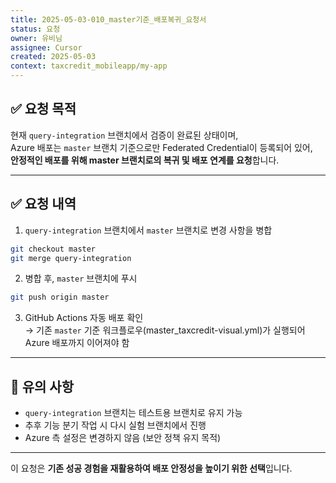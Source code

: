 ```yaml
---
title: 2025-05-03-010_master기준_배포복귀_요청서
status: 요청
owner: 유비님
assignee: Cursor
created: 2025-05-03
context: taxcredit_mobileapp/my-app
---
```


## ✅ 요청 목적

현재 `query-integration` 브랜치에서 검증이 완료된 상태이며,  
Azure 배포는 `master` 브랜치 기준으로만 Federated Credential이 등록되어 있어,  
**안정적인 배포를 위해 master 브랜치로의 복귀 및 배포 연계를 요청**합니다.

---

## ✅ 요청 내역

1. `query-integration` 브랜치에서 `master` 브랜치로 변경 사항을 병합

```bash
git checkout master
git merge query-integration
```

2. 병합 후, `master` 브랜치에 푸시

```bash
git push origin master
```

3. GitHub Actions 자동 배포 확인  
   → 기존 `master` 기준 워크플로우(master_taxcredit-visual.yml)가 실행되어 Azure 배포까지 이어져야 함

---

## 📌 유의 사항

- `query-integration` 브랜치는 테스트용 브랜치로 유지 가능
- 추후 기능 분기 작업 시 다시 실험 브랜치에서 진행
- Azure 측 설정은 변경하지 않음 (보안 정책 유지 목적)

---

이 요청은 **기존 성공 경험을 재활용하여 배포 안정성을 높이기 위한 선택**입니다.
